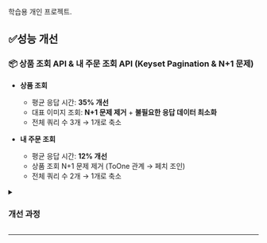 학습용 개인 프로젝트.



## ✅성능 개선

### 📦 상품 조회 API & 내 주문 조회 API (Keyset Pagination & N+1 문제) 

- **상품 조회**
  * 평균 응답 시간: **35% 개선**
  * 대표 이미지 조회: **N+1 문제 제거** + **불필요한 응답 데이터 최소화**
  * 전체 쿼리 수 3개 → 1개로 축소

- **내 주문 조회**
  * 평균 응답 시간: **12% 개선**
  * 상품 조회 N+1 문제 제거 (ToOne 관계 → 페치 조인)
  * 전체 쿼리 수 2개 → 1개로 축소

<details>
  <summary><h3>개선 과정</h3></summary>
    
  ## 📍 개선 목적
  
  기존의 상품 조회와 내 주문 조회 API는 페이지 수가 증가할수록 응답 속도 저하와 부하가 발생했고, 이미지 조회 방식과 상품 조회 방식에서도 불필요한 N+1 쿼리 문제로 인해 성능이 저하되고 있었습니다. 
  
  이를 해결하기 위해 **Keyset Pagination 도입**, **이미지 조회 방식 개선**, **페치 조인**을 통해 성능을 향상시켰습니다.
  
  ---
  
  ## 🔍 기존 문제점 분석
  
  ### 1. Offset Pagination 기반 조회 방식
  
  * `Pageable`을 이용한 `offset/limit` 기반 페이징.
  * 데이터가 많아질수록 오프셋 이후의 레코드를 **스캔해야 하므로** 시간이 기하급수적으로 증가.
  * 두 번의 쿼리 수행 (실제 데이터 조회 + count 쿼리) → 요청당 DB 부하 2배.
  
  ### 2. 대표 이미지 조회의 N+1 문제
  
  * 각 상품마다 별도의 `product_images` 테이블 쿼리 수행.
  * 조회된 상품 수가 많을수록 네트워크와 DB I/O 낭비 발생.
  * 프론트에서 모든 이미지 중 첫 이미지만 보여줌 → 불필요한 데이터 송수신.

  ### 3. 상품 정보 조회 시 N+1 문제
  
  * 주문 리스트에서 상품 정보를 DTO 변환 과정에서 별도로 조회 (`getProduct()`).
  * 상품:주문 = N:1 관계 → **ToOne 관계에서는 페치 조인 적용 가능**.
  * 결과적으로 조회 수만큼 쿼리 발생 → 전체 성능 저하.
  
 **기존 SQL 로그**
    
  ```sql
    -- 상품 조회
    select * from product where ... order by created_date desc limit ?, ?;
    
    -- Count 쿼리
    select count(distinct product_id) from product where ...;
    
    -- N+1 이미지 조회
    select * from product_images where product_id in (...);
  ```

  ```sql
    -- 주문 조회
    select * from orders where ... order by created_date desc limit ?, ?;
    
    -- N+1 상품 조회
    select * from product where orders_id in (...);
  ```
  
  ---
  
  ## 🔧 개선 작업 요약
  
  | 개선 항목          | 조치 내용                                                       |
  | -------------- | ----------------------------------------------------------- |
  | **페이징 전략**     | `Offset Pagination → Keyset Pagination`으로 전환                |
  | **쿼리 최적화**     | count 쿼리 제거, 단일 쿼리로 조회 수행                                   |
  | **이미지 조회 방식**  | `product_images` 테이블 조회 제거, `Product` 엔티티에 대표 이미지 URL 필드 추가 |
  | **데이터 전송량 감소** | 필요한 필드만 선택적으로 조회하여 응답 페이로드 축소                               |
  | **주문 조회 N+1 문제**  | 주문 → 상품 관계는 ToOne이므로 **Fetch Join**을 적용하여 단일 쿼리로 최적화 |
  
  ---
  
  ## 📊 성능 비교

  ### 상품 조회
  
  | 항목                   | 개선 전       | 개선 후       | 변화율           |
  | -------------------- | ---------- | ---------- | ------------------------- |
  | **총 요청 수**           | 100건         | 100건         | 동일            |
  | **평균 응답 시간**         | 3,494ms    | 2,263ms    | ⬇️ **35.2% 감소**  |
  | **최소 응답 시간**         | 63ms       | 28ms       | ⬇️ 55.6% 감소      |
  | **최대 응답 시간**         | 10,078ms   | 6,633ms    | ⬇️ 34.2% 감소      |
  | **표준편차**             | 2,002ms    | 1,467ms    | ⬇️ 26.7% 감소         |
  | **처리량 (Throughput)** | 8.63 req/s | 7.85 req/s | ⬇️ 소폭 감소           |
  | **오류율**              | 0.0%       | 0.0%       | ✅ 동일                |
  | **평균 수신 바이트**        | 15.73 KB   | 14.11 KB   | ⬇️ 10.3% 감소      |
  | **평균 전송 바이트**        | 1.37 KB    | 1.25 KB    | ⬇️ 8.8% 감소       |

  ### 내 주문 조회

  | 항목                   | 개선 전         | 개선 후         | 변화율             |
  | -------------------- | ---------- | ------------ | --------------- |
  | **총 요청 수**           | 100건       | 100건         | 동일              |
  | **평균 응답 시간**         | 2,015ms    | 1,774ms      | ⬇️ **12.0% 감소** |
  | **최소 응답 시간**         | 50ms       | 22ms         | ⬇️ 56.0% 감소     |
  | **최대 응답 시간**         | 9,194ms    | 7,302ms      | ⬇️ 20.6% 감소     |
  | **표준편차**             | 1,890ms    | 1,523ms    | ⬇️ 19.3% 감소     |
  | **처리량 (Throughput)** | 8.82 req/s | 8.29 req/s | 소폭 감소           |
  | **오류율**              | 0.0%       | 0.0%         | ✅ 동일            |
  | **평균 수신 바이트**        | 8.25 KB    | 6.96 KB      | ⬇️ 15.6% 감소     |
  | **평균 전송 바이트**        | 2.87 KB    | 2.69 KB      | ⬇️ 6.3% 감소      |

</details>

---


